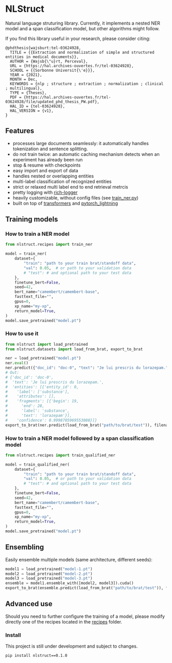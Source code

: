 # NLStruct

Natural language struturing library.
Currently, it implements a nested NER model and a span classification model, but other algorithms might follow.

If you find this library useful in your research, please consider citing:

```
@phdthesis{wajsburt:tel-03624928,
  TITLE = {{Extraction and normalization of simple and structured entities in medical documents}},
  AUTHOR = {Wajsb{\"u}rt, Perceval},
  URL = {https://hal.archives-ouvertes.fr/tel-03624928},
  SCHOOL = {{Sorbonne Universit{\'e}}},
  YEAR = {2021},
  MONTH = Dec,
  KEYWORDS = {nlp ; structure ; extraction ; normalization ; clinical ; multilingual},
  TYPE = {Theses},
  PDF = {https://hal.archives-ouvertes.fr/tel-03624928/file/updated_phd_thesis_PW.pdf},
  HAL_ID = {tel-03624928},
  HAL_VERSION = {v1},
}
```

## Features

- processes large documents seamlessly: it automatically handles tokenization and sentence splitting.
- do not train twice: an automatic caching mechanism detects when an experiment has already been run
- stop & resume with checkpoints
- easy import and export of data
- handles nested or overlapping entities
- multi-label classification of recognized entities
- strict or relaxed multi label end to end retrieval metrcis
- pretty logging with [rich-logger](https://github.com/percevalw/rich_logger)
- heavily customizable, without config files (see [train_ner.py](https://github.com/percevalw/nlstruct/blob/nlstruct/recipes/train_ner.py))
- built on top of [transformers](https://github.com/huggingface/transformers) and [pytorch_lightning](https://github.com/PyTorchLightning/pytorch-lightning)

## Training models

### How to train a NER model

```python
from nlstruct.recipes import train_ner

model = train_ner(
    dataset={
        "train": "path to your train brat/standoff data",
        "val": 0.05,  # or path to your validation data
        # "test": # and optional path to your test data
    },
    finetune_bert=False,
    seed=42,
    bert_name="camembert/camembert-base",
    fasttext_file="",
    gpus=0,
    xp_name="my-xp",
    return_model=True,
)
model.save_pretrained("model.pt")
```

### How to use it

```python
from nlstruct import load_pretrained
from nlstruct.datasets import load_from_brat, export_to_brat

ner = load_pretrained("model.pt")
ner.eval()
ner.predict({"doc_id": "doc-0", "text": "Je lui prescris du lorazepam."})
# Out: 
# {'doc_id': 'doc-0',
#  'text': 'Je lui prescris du lorazepam.',
#  'entities': [{'entity_id': 0,
#    'label': ['substance'],
#    'attributes': [],
#    'fragments': [{'begin': 19,
#      'end': 28,
#      'label': 'substance',
#      'text': 'lorazepam'}],
#    'confidence': 0.9998705969553088}]}
export_to_brat(ner.predict(load_from_brat("path/to/brat/test")), filename_prefix="path/to/exported_brat")
```

### How to train a NER model followed by a span classification model

```python
from nlstruct.recipes import train_qualified_ner

model = train_qualified_ner(
    dataset={
        "train": "path to your train brat/standoff data",
        "val": 0.05,  # or path to your validation data
        # "test": # and optional path to your test data
    },
    finetune_bert=False,
    seed=42,
    bert_name="camembert/camembert-base",
    fasttext_file="",
    gpus=0,
    xp_name="my-xp",
    return_model=True,
)
model.save_pretrained("model.pt")
```

## Ensembling

Easily ensemble multiple models (same architecture, different seeds):
```python
model1 = load_pretrained("model-1.pt")
model2 = load_pretrained("model-2.pt")
model3 = load_pretrained("model-3.pt")
ensemble = model1.ensemble_with([model2, model3]).cuda()
export_to_brat(ensemble.predict(load_from_brat("path/to/brat/test")), filename_prefix="path/to/exported_brat")
```

## Advanced use

Should you need to further configure the training of a model, please modify directly one 
of the recipes located in the [recipes](nlstruct/recipes/) folder.


### Install

This project is still under development and subject to changes.

```bash
pip install nlstruct==0.1.0
```
